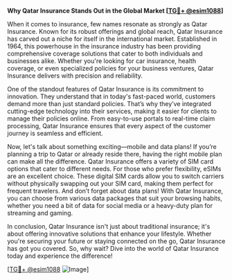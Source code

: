 **Why Qatar Insurance Stands Out in the Global Market [[TG💪+ @esim1088](https://t.me/s/esim1088)]**

When it comes to insurance, few names resonate as strongly as Qatar Insurance. Known for its robust offerings and global reach, Qatar Insurance has carved out a niche for itself in the international market. Established in 1964, this powerhouse in the insurance industry has been providing comprehensive coverage solutions that cater to both individuals and businesses alike. Whether you're looking for car insurance, health coverage, or even specialized policies for your business ventures, Qatar Insurance delivers with precision and reliability.

One of the standout features of Qatar Insurance is its commitment to innovation. They understand that in today's fast-paced world, customers demand more than just standard policies. That’s why they’ve integrated cutting-edge technology into their services, making it easier for clients to manage their policies online. From easy-to-use portals to real-time claim processing, Qatar Insurance ensures that every aspect of the customer journey is seamless and efficient.

Now, let's talk about something exciting—mobile and data plans! If you’re planning a trip to Qatar or already reside there, having the right mobile plan can make all the difference. Qatar Insurance offers a variety of SIM card options that cater to different needs. For those who prefer flexibility, eSIMs are an excellent choice. These digital SIM cards allow you to switch carriers without physically swapping out your SIM card, making them perfect for frequent travelers. And don’t forget about data plans! With Qatar Insurance, you can choose from various data packages that suit your browsing habits, whether you need a bit of data for social media or a heavy-duty plan for streaming and gaming.

In conclusion, Qatar Insurance isn't just about traditional insurance; it's about offering innovative solutions that enhance your lifestyle. Whether you're securing your future or staying connected on the go, Qatar Insurance has got you covered. So, why wait? Dive into the world of Qatar Insurance today and experience the difference!

[[TG💪+ @esim1088](https://t.me/s/esim1088) ![Image](https://i.postimg.cc/Y0z9fWf4/image.png)]